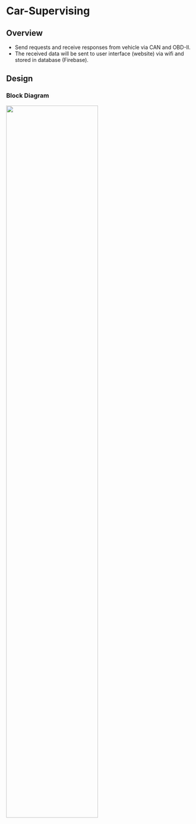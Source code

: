 # Car-Supervising
## Overview
- Send requests and receive responses from  vehicle via CAN and OBD-II.
- The received data will be sent to user interface (website) via wifi and stored in database (Firebase).
## Design
### Block Diagram
<picture>
  <img height="70%" width="70%" src="https://i.imgur.com/rbbEuQC.png">
</picture>


